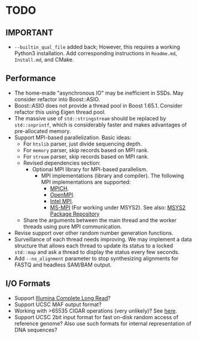 # TODO

## IMPORTANT

- `--builtin_qual_file` added back; However, this requires a working Python3 installation. Add corresponding instructions in `Readme.md`, `Install.md`, and CMake.

## Performance

- The home-made "asynchronous IO" may be inefficient in SSDs. May consider refactor into Boost::ASIO.
- Boost::ASIO does not provide a thread pool in Boost 1.65.1. Consider refactor this using Eigen thread pool.
- The massive use of `std::stringstream` should be replaced by `std::snprintf`, which is considerably faster and makes advantages of pre-allocated memory.
- Support MPI-based parallelization. Basic ideas:
  - For `htslib` parser, just divide sequencing depth.
  - For `memory` parser, skip records based on MPI rank.
  - For `stream` parser, skip records based on MPI rank.
  - Revised dependencies section:
    - Optional MPI library for MPI-based parallelism.
      - MPI implementations (library and compiler). The following MPI implementations are supported:
        - [MPICH](https://www.mpich.org/).
        - [OpenMPI](https://www.open-mpi.org/).
        - [Intel MPI](https://www.intel.com/content/www/us/en/developer/tools/oneapi/mpi-library.html).
        - [MS-MPI](https://learn.microsoft.com/en-us/message-passing-interface/microsoft-mpi) (For working under MSYS2). See also: [MSYS2 Package Repository](https://packages.msys2.org/packages/mingw-w64-x86_64-msmpi)
  - Share the arguments between the main thread and the worker threads using pure MPI communication.
- Revise support over other random number generation functions.
- Surveillance of each thread needs improving. We may implement a data structure that allows each thread to update its status to a locked `std::map` and ask a thread to display the status every few seconds.
- Add `--no_alignment` parameter to stop synthesizing alignments for FASTQ and headless SAM/BAM output.

## I/O Formats

- Support [Illumina Complete Long Read](https://www.illumina.com/products/by-brand/complete-long-reads-portfolio.html)?
- Support UCSC MAF output format?
- Working with >65535 CIGAR operations (very unlikely)? See [here](https://github.com/lh3/minimap2?tab=readme-ov-file#working-with-65535-cigar-operations).
- Support UCSC 2bit input format for fast on-disk random access of reference genome? Also use such formats for internal representation of DNA sequences?
